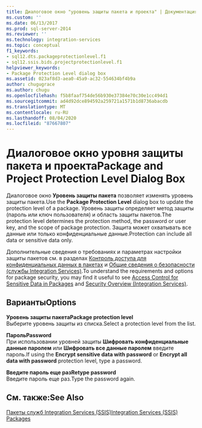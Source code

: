 ```yaml
---
title: Диалоговое окно "уровень защиты пакета и проекта" | Документация Майкрософт
ms.custom: ''
ms.date: 06/13/2017
ms.prod: sql-server-2014
ms.reviewer: ''
ms.technology: integration-services
ms.topic: conceptual
f1_keywords:
- sql12.dts.packageprotectionlevel.f1
- sql12.ssis.bids.projectprotectionlevel.f1
helpviewer_keywords:
- Package Protection Level dialog box
ms.assetid: 023af8d3-aea0-45a9-ac32-554634bf4b9a
author: chugugrace
ms.author: chugu
ms.openlocfilehash: f5b8faaf754de56b930e37384e70c30e1cc494d1
ms.sourcegitcommit: ad4d92dce894592a259721a1571b1d8736abacdb
ms.translationtype: MT
ms.contentlocale: ru-RU
ms.lasthandoff: 08/04/2020
ms.locfileid: "87667807"
---
```

# <a name="package-and-project-protection-level-dialog-box"></a><span data-ttu-id="0b2d5-102">Диалоговое окно уровня защиты пакета и проекта</span><span class="sxs-lookup"><span data-stu-id="0b2d5-102">Package and Project Protection Level Dialog Box</span></span>
  <span data-ttu-id="0b2d5-103">Диалоговое окно **Уровень защиты пакета** позволяет изменять уровень защиты пакета.</span><span class="sxs-lookup"><span data-stu-id="0b2d5-103">Use the **Package Protection Level** dialog box to update the protection level of a package.</span></span> <span data-ttu-id="0b2d5-104">Уровень защиты определяет метод защиты (пароль или ключ пользователя) и область защиты пакетов.</span><span class="sxs-lookup"><span data-stu-id="0b2d5-104">The protection level determines the protection method, the password or user key, and the scope of package protection.</span></span> <span data-ttu-id="0b2d5-105">Защита может охватывать все данные или только конфиденциальные данные.</span><span class="sxs-lookup"><span data-stu-id="0b2d5-105">Protection can include all data or sensitive data only.</span></span>  
  
 <span data-ttu-id="0b2d5-106">Дополнительные сведения о требованиях и параметрах настройки защиты пакетов см. в разделах [Контроль доступа для конфиденциальных данных в пакетах](security/access-control-for-sensitive-data-in-packages.md) и [Общие сведения о безопасности (службы Integration Services)](security/security-overview-integration-services.md).</span><span class="sxs-lookup"><span data-stu-id="0b2d5-106">To understand the requirements and options for package security, you may find it useful to see [Access Control for Sensitive Data in Packages](security/access-control-for-sensitive-data-in-packages.md) and [Security Overview &#40;Integration Services&#41;](security/security-overview-integration-services.md).</span></span>  
  
## <a name="options"></a><span data-ttu-id="0b2d5-107">Варианты</span><span class="sxs-lookup"><span data-stu-id="0b2d5-107">Options</span></span>  
 <span data-ttu-id="0b2d5-108">**Уровень защиты пакета**</span><span class="sxs-lookup"><span data-stu-id="0b2d5-108">**Package protection level**</span></span>  
 <span data-ttu-id="0b2d5-109">Выберите уровень защиты из списка.</span><span class="sxs-lookup"><span data-stu-id="0b2d5-109">Select a protection level from the list.</span></span>  
  
 <span data-ttu-id="0b2d5-110">**Пароль**</span><span class="sxs-lookup"><span data-stu-id="0b2d5-110">**Password**</span></span>  
 <span data-ttu-id="0b2d5-111">При использовании уровней защиты **Шифровать конфиденциальные данные паролем** или **Шифровать все данные паролем** введите пароль.</span><span class="sxs-lookup"><span data-stu-id="0b2d5-111">If using the **Encrypt sensitive data with password** or **Encrypt all data with password** protection level, type a password.</span></span>  
  
 <span data-ttu-id="0b2d5-112">**Введите пароль еще раз**</span><span class="sxs-lookup"><span data-stu-id="0b2d5-112">**Retype password**</span></span>  
 <span data-ttu-id="0b2d5-113">Введите пароль еще раз.</span><span class="sxs-lookup"><span data-stu-id="0b2d5-113">Type the password again.</span></span>  
  
## <a name="see-also"></a><span data-ttu-id="0b2d5-114">См. также:</span><span class="sxs-lookup"><span data-stu-id="0b2d5-114">See Also</span></span>  
 [<span data-ttu-id="0b2d5-115">Пакеты служб Integration Services (SSIS)</span><span class="sxs-lookup"><span data-stu-id="0b2d5-115">Integration Services &#40;SSIS&#41; Packages</span></span>](../../2014/integration-services/integration-services-ssis-packages.md)  
  
  
